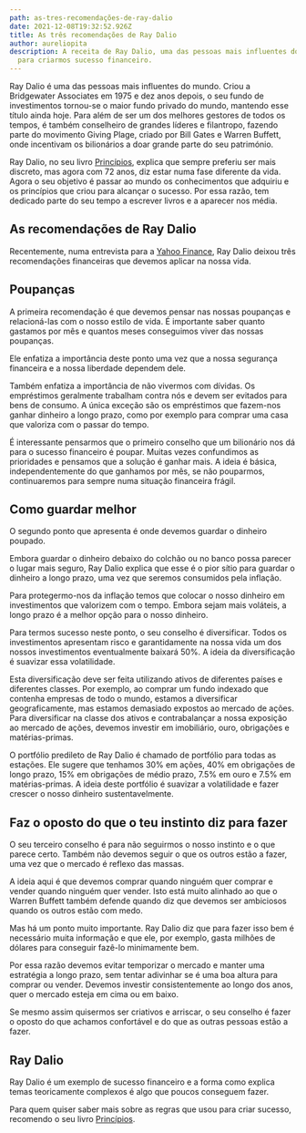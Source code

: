 ```yaml
---
path: as-tres-recomendações-de-ray-dalio
date: 2021-12-08T19:32:52.926Z
title: As três recomendações de Ray Dalio
author: aureliopita
description: A receita de Ray Dalio, uma das pessoas mais influentes do mundo,
  para criarmos sucesso financeiro.
---
```

Ray Dalio é uma das pessoas mais influentes do mundo. Criou a Bridgewater Associates em 1975 e dez anos depois, o seu fundo de investimentos tornou-se o maior fundo privado do mundo, mantendo esse título ainda hoje. Para além de ser um dos melhores gestores de todos os tempos, é também conselheiro de grandes líderes e filantropo, fazendo parte do movimento Giving Plage, criado por Bill Gates e Warren Buffett, onde incentivam os bilionários a doar grande parte do seu património.

Ray Dalio, no seu livro [Princípios](https://www.bertrand.pt/ebook/principios-ray-dalio/24520540), explica que sempre preferiu ser mais discreto, mas agora com 72 anos, diz estar numa fase diferente da vida. Agora o seu objetivo é passar ao mundo os conhecimentos que adquiriu e os princípios que criou para alcançar o sucesso. Por essa razão, tem dedicado parte do seu tempo a escrever livros e a aparecer nos média.


## As recomendações de Ray Dalio

Recentemente, numa entrevista para a [Yahoo Finance](https://www.youtube.com/watch?v=9RrMcq-zJcU), Ray Dalio deixou três recomendações financeiras que devemos aplicar na nossa vida.

## Poupanças

A primeira recomendação é que devemos pensar nas nossas poupanças e relacioná-las com o nosso estilo de vida. É importante saber quanto gastamos por mês e quantos meses conseguimos viver das nossas poupanças.

Ele enfatiza a importância deste ponto uma vez que a nossa segurança financeira e a nossa liberdade dependem dele. 

Também enfatiza a importância de não vivermos com dívidas. Os empréstimos geralmente trabalham contra nós e devem ser evitados para bens de consumo. A única exceção são os empréstimos que fazem-nos ganhar dinheiro a longo prazo, como por exemplo para comprar uma casa que valoriza com o passar do tempo.

É interessante pensarmos que o primeiro conselho que um bilionário nos dá para o sucesso financeiro é poupar. Muitas vezes confundimos as prioridades e pensamos que a solução é ganhar mais. A ideia é básica, independentemente do que ganhamos por mês, se não pouparmos, continuaremos para sempre numa situação financeira frágil.

## Como guardar melhor
O segundo ponto que apresenta é onde devemos guardar o dinheiro poupado.

Embora guardar o dinheiro debaixo do colchão ou no banco possa parecer o lugar mais seguro, Ray Dalio explica que esse é o pior sítio para guardar o dinheiro a longo prazo, uma vez que seremos consumidos pela inflação.

Para protegermo-nos da inflação temos que colocar o nosso dinheiro em investimentos que valorizem com o tempo. Embora sejam mais voláteis, a longo prazo é a melhor opção para o nosso dinheiro.

Para termos sucesso neste ponto, o seu conselho é diversificar. Todos os investimentos apresentam risco e garantidamente na nossa vida um dos nossos investimentos eventualmente baixará 50%. A ideia da diversificação é suavizar essa volatilidade. 

Esta diversificação deve ser feita utilizando ativos de diferentes países e diferentes classes. Por exemplo, ao comprar um fundo indexado que contenha empresas de todo o mundo, estamos a diversificar geograficamente, mas estamos demasiado expostos ao mercado de ações. Para diversificar na classe dos ativos e contrabalançar a nossa exposição ao mercado de ações, devemos investir em imobiliário, ouro, obrigações e matérias-primas.

O portfólio predileto de Ray Dalio é chamado de portfólio para todas as estações. Ele sugere que tenhamos 30% em ações, 40% em obrigações de longo prazo, 15% em obrigações de médio prazo, 7.5% em ouro e 7.5% em matérias-primas. A ideia deste portfólio é suavizar a volatilidade e fazer crescer o nosso dinheiro sustentavelmente. 

## Faz o oposto do que o teu instinto diz para fazer

O seu terceiro conselho é para não seguirmos o nosso instinto e o que parece certo. Também não devemos seguir o que os outros estão a fazer, uma vez que o mercado é reflexo das massas.

A ideia aqui é que devemos comprar quando ninguém quer comprar e vender quando ninguém quer vender. Isto está muito alinhado ao que o Warren Buffett também defende quando diz que devemos ser ambiciosos quando os outros estão com medo.

Mas há um ponto muito importante. Ray Dalio diz que para fazer isso bem é necessário muita informação e que ele, por exemplo, gasta milhões de dólares para conseguir fazê-lo minimamente bem.

Por essa razão devemos evitar temporizar o mercado e manter uma estratégia a longo prazo, sem tentar adivinhar se é uma boa altura para comprar ou vender. Devemos investir consistentemente ao longo dos anos, quer o mercado esteja em cima ou em baixo. 

Se mesmo assim quisermos ser criativos e arriscar, o seu conselho é fazer o oposto do que achamos confortável e do que as outras pessoas estão a fazer.

## Ray Dalio

Ray Dalio é um exemplo de sucesso financeiro e a forma como explica temas teoricamente complexos é algo que poucos conseguem fazer.

Para quem quiser saber mais sobre as regras que usou para criar sucesso, recomendo o seu livro [Princípios](https://www.bertrand.pt/ebook/principios-ray-dalio/24520540).
